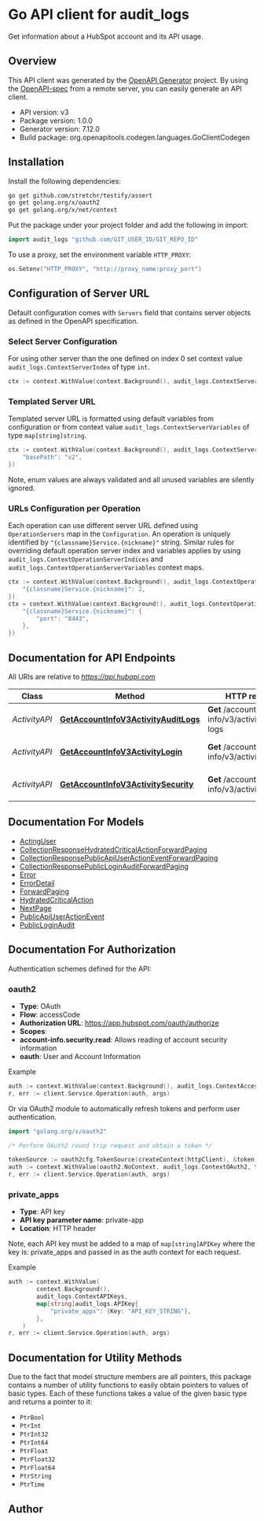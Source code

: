 # Go API client for audit_logs

Get information about a HubSpot account and its API usage.

## Overview
This API client was generated by the [OpenAPI Generator](https://openapi-generator.tech) project.  By using the [OpenAPI-spec](https://www.openapis.org/) from a remote server, you can easily generate an API client.

- API version: v3
- Package version: 1.0.0
- Generator version: 7.12.0
- Build package: org.openapitools.codegen.languages.GoClientCodegen

## Installation

Install the following dependencies:

```sh
go get github.com/stretchr/testify/assert
go get golang.org/x/oauth2
go get golang.org/x/net/context
```

Put the package under your project folder and add the following in import:

```go
import audit_logs "github.com/GIT_USER_ID/GIT_REPO_ID"
```

To use a proxy, set the environment variable `HTTP_PROXY`:

```go
os.Setenv("HTTP_PROXY", "http://proxy_name:proxy_port")
```

## Configuration of Server URL

Default configuration comes with `Servers` field that contains server objects as defined in the OpenAPI specification.

### Select Server Configuration

For using other server than the one defined on index 0 set context value `audit_logs.ContextServerIndex` of type `int`.

```go
ctx := context.WithValue(context.Background(), audit_logs.ContextServerIndex, 1)
```

### Templated Server URL

Templated server URL is formatted using default variables from configuration or from context value `audit_logs.ContextServerVariables` of type `map[string]string`.

```go
ctx := context.WithValue(context.Background(), audit_logs.ContextServerVariables, map[string]string{
	"basePath": "v2",
})
```

Note, enum values are always validated and all unused variables are silently ignored.

### URLs Configuration per Operation

Each operation can use different server URL defined using `OperationServers` map in the `Configuration`.
An operation is uniquely identified by `"{classname}Service.{nickname}"` string.
Similar rules for overriding default operation server index and variables applies by using `audit_logs.ContextOperationServerIndices` and `audit_logs.ContextOperationServerVariables` context maps.

```go
ctx := context.WithValue(context.Background(), audit_logs.ContextOperationServerIndices, map[string]int{
	"{classname}Service.{nickname}": 2,
})
ctx = context.WithValue(context.Background(), audit_logs.ContextOperationServerVariables, map[string]map[string]string{
	"{classname}Service.{nickname}": {
		"port": "8443",
	},
})
```

## Documentation for API Endpoints

All URIs are relative to *https://api.hubapi.com*

Class | Method | HTTP request | Description
------------ | ------------- | ------------- | -------------
*ActivityAPI* | [**GetAccountInfoV3ActivityAuditLogs**](docs/ActivityAPI.md#getaccountinfov3activityauditlogs) | **Get** /account-info/v3/activity/audit-logs | Retrieve audit logs
*ActivityAPI* | [**GetAccountInfoV3ActivityLogin**](docs/ActivityAPI.md#getaccountinfov3activitylogin) | **Get** /account-info/v3/activity/login | Retrieve login activity
*ActivityAPI* | [**GetAccountInfoV3ActivitySecurity**](docs/ActivityAPI.md#getaccountinfov3activitysecurity) | **Get** /account-info/v3/activity/security | Retrieve security history


## Documentation For Models

 - [ActingUser](docs/ActingUser.md)
 - [CollectionResponseHydratedCriticalActionForwardPaging](docs/CollectionResponseHydratedCriticalActionForwardPaging.md)
 - [CollectionResponsePublicApiUserActionEventForwardPaging](docs/CollectionResponsePublicApiUserActionEventForwardPaging.md)
 - [CollectionResponsePublicLoginAuditForwardPaging](docs/CollectionResponsePublicLoginAuditForwardPaging.md)
 - [Error](docs/Error.md)
 - [ErrorDetail](docs/ErrorDetail.md)
 - [ForwardPaging](docs/ForwardPaging.md)
 - [HydratedCriticalAction](docs/HydratedCriticalAction.md)
 - [NextPage](docs/NextPage.md)
 - [PublicApiUserActionEvent](docs/PublicApiUserActionEvent.md)
 - [PublicLoginAudit](docs/PublicLoginAudit.md)


## Documentation For Authorization


Authentication schemes defined for the API:
### oauth2


- **Type**: OAuth
- **Flow**: accessCode
- **Authorization URL**: https://app.hubspot.com/oauth/authorize
- **Scopes**: 
 - **account-info.security.read**: Allows reading of account security information
 - **oauth**: User and Account Information

Example

```go
auth := context.WithValue(context.Background(), audit_logs.ContextAccessToken, "ACCESSTOKENSTRING")
r, err := client.Service.Operation(auth, args)
```

Or via OAuth2 module to automatically refresh tokens and perform user authentication.

```go
import "golang.org/x/oauth2"

/* Perform OAuth2 round trip request and obtain a token */

tokenSource := oauth2cfg.TokenSource(createContext(httpClient), &token)
auth := context.WithValue(oauth2.NoContext, audit_logs.ContextOAuth2, tokenSource)
r, err := client.Service.Operation(auth, args)
```

### private_apps

- **Type**: API key
- **API key parameter name**: private-app
- **Location**: HTTP header

Note, each API key must be added to a map of `map[string]APIKey` where the key is: private_apps and passed in as the auth context for each request.

Example

```go
auth := context.WithValue(
		context.Background(),
		audit_logs.ContextAPIKeys,
		map[string]audit_logs.APIKey{
			"private_apps": {Key: "API_KEY_STRING"},
		},
	)
r, err := client.Service.Operation(auth, args)
```


## Documentation for Utility Methods

Due to the fact that model structure members are all pointers, this package contains
a number of utility functions to easily obtain pointers to values of basic types.
Each of these functions takes a value of the given basic type and returns a pointer to it:

* `PtrBool`
* `PtrInt`
* `PtrInt32`
* `PtrInt64`
* `PtrFloat`
* `PtrFloat32`
* `PtrFloat64`
* `PtrString`
* `PtrTime`

## Author



